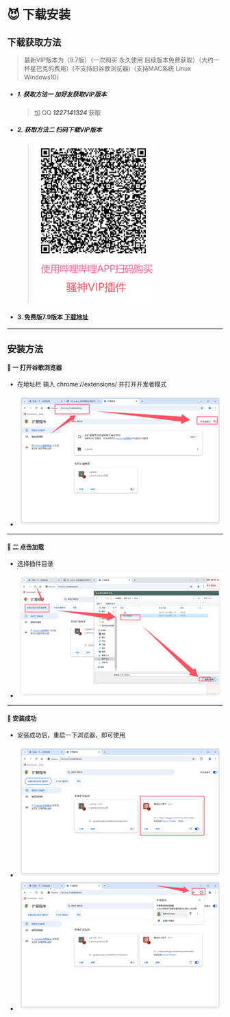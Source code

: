 



#  😈 下载安装

## 下载获取方法

> 最新VIP版本为（9.7版）（一次购买 永久使用 后续版本免费获取）（大约一杯星巴克的费用）(不支持旧谷歌浏览器)（支持MAC系统 Linux Windows10）



- ##### 1. 获取方法一 加好友获取VIP版本
  > 加 QQ ***1227141324*** 获取 
- ##### 2. 获取方法二 扫码下载VIP版本
  > <img src="./img/骚神插件二维码.png" alt="alt text" >

- #### 3.  免费版7.9版本  <span style="text-decoration: underline;">[下载地址](https://github.com/wxhzhwxhzh/saossion_code_helper_online/releases/download/7.9/DP_helper_7.9.rar/)</span>




---
## 安装方法

####  👻 一 打开谷歌浏览器  
- 在地址栏 输入   chrome://extensions/ 并打开开发者模式
    
     
- <img src="./markdown3/QQ_1732782419231.png" alt="alt text" > 

---
#### 👻 二 点击加载 
-   选择插件目录
    
  
- <img src="./markdown3/QQ_1732782535205.png" alt="alt text" > 

---
#### 👻 安装成功
-   安装成功后，重启一下浏览器，即可使用
    
    
- <img src="./markdown3/QQ_1732782618624.png" alt="alt text" > 
- <img src="./markdown3/QQ_1732782685453.png" alt="alt text" > 
 


